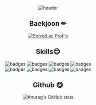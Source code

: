<div align=center>
  
![header](https://capsule-render.vercel.app/api?type=slice&height=150&text=Hello&fontSize=50&rotate=10&fontAlign=90&fontAlignY=20&fontColor=FFFF&&color=0:F1F0AE,800:E9407A&desc=I'm%20Yaena&descSize=25&descAlign=90&descAlignY=40)<br>

## Baekjoon ✏
[![Solved.ac Profile](http://mazassumnida.wtf/api/v2/generate_badge?boj=yaena99)](https://solved.ac/yaena99/)

## Skills😊

![badges](https://img.shields.io/badge/HTML5-E34F26?style=for-the-badge&logo=HTML5&logoColor=white)
![badges](https://img.shields.io/badge/CSS3-1572B6?style=for-the-badge&logo=CSS3&logoColor=white)
![badges](https://img.shields.io/badge/Javascript-F7DF1E?style=for-the-badge&logo=JavaScript&logoColor=white)
![badges](https://img.shields.io/badge/jQuery-0769AD?style=for-the-badge&logo=jQuery&logoColor=white)<br>
![badges](https://img.shields.io/badge/Django-092E20?style=for-the-badge&logo=Django&logoColor=white)
![badges](https://img.shields.io/badge/MySQL-4479A1?style=for-the-badge&logo=MySQL&logoColor=white)
![badges](https://img.shields.io/badge/Python-3776AB1?style=for-the-badge&logo=Python&logoColor=white)
![badges](https://img.shields.io/badge/Java-007396?style=for-the-badge&logo=Java&logoColor=white)<br/>


## Github 😋
![Anurag's GitHub stats](https://github-readme-stats.vercel.app/api?username=yaena1223&show_icons=true&theme=radical)
</div>
